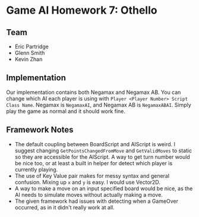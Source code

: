 # Game AI Homework 7: Othello

## Team

* Eric Partridge
* Glenn Smith
* Kevin Zhan

## Implementation

Our implementation contains both Negamax and Negamax AB. You can change which AI each player is using with `Player <Player Number> Script Class Name`. Negamax is `NegamaxAI`, and Negamax AB is `NegamaxABAI`. Simply play the game as normal and it should work fine.

## Framework Notes

* The default coupling between BoardScript and AIScript is weird. I suggest changing `GetPointsChangedFromMove` and `GetValidMoves` to static so they are accessible for the AIScript. A way to get turn number would be nice too, or at least a built in helper for detect which player is currently playing.
* The use of Key Value pair makes for messy syntax and general confusion. Mixing up `x` and `y` is easy. I would use Vector2D.
* A way to make a move on an input specified board would be nice, as the AI needs to simulate moves without actually making a move.
* The given framework had issues with detecting when a GameOver occurred, as in it didn't really work at all.
